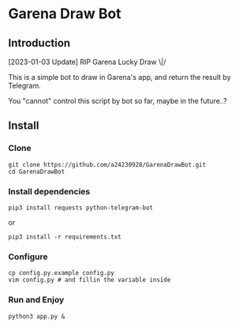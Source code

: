 # Garena Draw Bot

## Introduction

[2023-01-03 Update] RIP Garena Lucky Draw \\|/

This is a simple bot to draw in Garena's app, and return the result by Telegram.

You "cannot" control this script by bot so far, maybe in the future..?

## Install

### Clone

```shell
git clone https://github.com/a24230928/GarenaDrawBot.git
cd GarenaDrawBot
```

### Install dependencies

```shell
pip3 install requests python-telegram-bot
```

or

```shell
pip3 install -r requirements.txt
```

### Configure

```shell
cp config.py.example config.py
vim config.py # and fillin the variable inside
```

### Run and Enjoy

```shell
python3 app.py &
```
